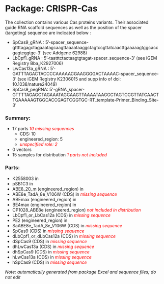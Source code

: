 # Package: CRISPR-Cas

The collection contains various Cas proteins variants. 
Their associated guide RNA scaffold sequences as well as the position of the spacer (targeting) sequence are indicated below : 
- SpCas9_gRNA : 5’-spacer_sequence-gttttagagctagaaatagcaagttaaaataaggctagtccgttatcaacttgaaaaagtggcaccgagtcggtgc-3’ (see Addgene 62988) 
- LbCpf1_gRNA : 5’-taatttctactaagtgtagat-spacer_sequence-3’ (see iGEM Registry Bba_K2927006)
- LwCas13a_gRNA : 5’-GATTTAGACTACCCCAAAAACGAAGGGGACTAAAAC-spacer_sequence-3’ (see iGEM Registry K2306015 and supp info of doi: 10.1038/nature24049)
- SpCas9_pegRNA: 5'-gRNA_spacer- GTTTTAGAGCTAGAAATAGCAAGTTAAAATAAGGCTAGTCCGTTATCAACTTGAAAAAGTGGCACCGAGTCGGTGC-RT_template-Primer_Binding_Site-3'

### Summary:

- 17 parts _<span style="color:red">10 missing sequences</span>_
    - CDS: 10
    - engineered_region: 5
    -  _<span style="color:red">unspecified role: 2</span>_
- 0 vectors
- 15 samples for distribution _<span style="color:red">1 parts not included</span>_

### Parts:

- K2558003 in 
- pSB1C3 in 
- ABE8_20_m (engineered_region) in 
- ABE8e_TadA_8e_V106W (CDS) in  _<span style="color:red">missing sequence</span>_
- ABEmax (engineered_region) in 
- BE4max (engineered_region) in 
- CP1028_ABE8e (engineered_region) _<span style="color:red">not included in distribution</span>_
- LbCpf1_or_LbCas12a (CDS) in  _<span style="color:red">missing sequence</span>_
- PE2 (engineered_region) in 
- SaABE8e_TadA_8e_V106W (CDS) in  _<span style="color:red">missing sequence</span>_
- SpCas9 (CDS) in  _<span style="color:red">missing sequence</span>_
- dLbCpf1_or_dLbCas12a (CDS) in  _<span style="color:red">missing sequence</span>_
- dSpCas9 (CDS) in  _<span style="color:red">missing sequence</span>_
- dhLwCas13a (CDS) in  _<span style="color:red">missing sequence</span>_
- dhSpCas9 (CDS) in  _<span style="color:red">missing sequence</span>_
- hLwCas13a (CDS) in  _<span style="color:red">missing sequence</span>_
- hSpCas9 (CDS) in  _<span style="color:red">missing sequence</span>_

_Note: automatically generated from package Excel and sequence files; do not edit_
